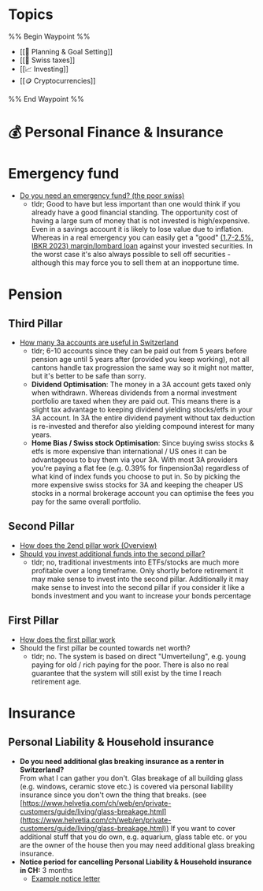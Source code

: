
# Topics
%% Begin Waypoint %%
- [[🏁 Planning & Goal Setting]]
- [[💸 Swiss taxes]]
- [[📈 Investing]]
- [[🪙 Cryptocurrencies]]

%% End Waypoint %%
# 💰 Personal Finance & Insurance

# Emergency fund

* [Do you need an emergency fund? (the poor swiss)](https://thepoorswiss.com/emergency-fund/)
  * tldr; Good to have but less important than one would think if you already have a good financial standing. The opportunity cost of having a large sum of money that is not invested is high/expensive. Even in a savings account it is likely to lose value due to inflation. Whereas in a real emergency you can easily get a "good" [(1.7-2.5%, IBKR 2023) margin/lombard loan](https://thepoorswiss.com/margin-loans/) against your invested securities. In the worst case it's also always possible to sell off securities - although this may force you to sell them at an inopportune time.

# Pension

## Third Pillar

* [How many 3a accounts are useful in Switzerland](https://finpension.ch/en/how-many-3a-accounts-make-any-sense-at-all/)
  * tldr; 6-10 accounts since they can be paid out from 5 years before pension age until 5 years after (provided you keep working), not all cantons handle tax progression the same way so it might not matter, but it's better to be safe than sorry.
  * **Dividend Optimisation**: The money in a 3A account gets taxed only when withdrawn. Whereas dividends from a normal investment portfolio are taxed when they are paid out. This means there is a slight tax advantage to keeping dividend yielding stocks/etfs in your 3A account. In 3A the entire dividend payment without tax deduction is re-invested and therefor also yielding compound interest for many years.
  * **Home Bias / Swiss stock Optimisation**: Since buying swiss stocks & etfs is more expensive than international / US ones it can be advantageous to buy them via your 3A. With most 3A providers you're paying a flat fee (e.g. 0.39% for finpension3a) regardless of what kind of index funds you choose to put in. So by picking the more expensive swiss stocks for 3A and keeping the cheaper US stocks in a normal brokerage account you can optimise the fees you pay for the same overall portfolio.

## Second Pillar

* [How does the 2end pillar work (Overview)](https://thepoorswiss.com/second-pillar-retirement-switzerland/)
* [Should you invest additional funds into the second pillar?](https://thepoorswiss.com/should-you-contribute-to-your-second-pillar/)
  * tldr; no, traditional investments into ETFs/stocks are much more profitable over a long timeframe. Only shortly before retirement it may make sense to invest into the second pillar.  Additionally it may make sense to invest into the second pillar if you consider it like a bonds investment and you want to increase your bonds percentage

## First Pillar

* [How does the first pillar work](https://thepoorswiss.com/first-pillar-retirement-switzerland/)
* Should the first pillar be counted towards net worth?
  * tldr; no. The system is based on direct "Umverteilung", e.g. young paying for old / rich paying for the poor. There is also no real guarantee that the system will still exist by the time I reach retirement age.

# Insurance

## Personal Liability & Household insurance

* **Do you need additional glas breaking insurance as a renter in Switzerland?**\
  From what I can gather you don't. Glas breakage of all building glass (e.g. windows, ceramic stove etc.) is covered via personal liability insurance since you don't own the thing that breaks. (see [https://www.helvetia.com/ch/web/en/private-customers/guide/living/glass-breakage.html](https://www.helvetia.com/ch/web/en/private-customers/guide/living/glass-breakage.html)) If you want to cover additional stuff that you do own, e.g. aquarium, glass table etc. or you are the owner of the house then you may need additional glass breaking insurance.
* **Notice period for cancelling Personal Liability & Household insurance in CH:** 3 months
  * [Example notice letter](https://www.baloise.ch/dam/jcr:1a2575bc-c749-4ff9-9bb9-e62180e865d6/K%C3%BCndigungsschreiben.pdf)



